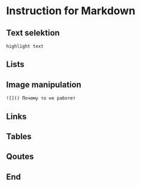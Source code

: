 # Instruction for Markdown

## Text selektion

    highlight text

## Lists

## Image manipulation 
     
    ![]() Почему то не работет 

## Links

## Tables

## Qoutes

## End 
